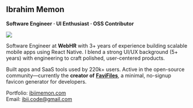 <h2>Ibrahim Memon</h2>
<p><strong>Software Engineer · UI Enthusiast · OSS Contributor</strong></p>

![](https://komarev.com/ghpvc/?username=ibrahimmemonn)
<p>
  Software Engineer at <strong>WebHR</strong> with 3+ years of experience building scalable mobile apps using React Native. I blend a strong UI/UX background (5+ years) with engineering to craft polished, user-centered products.
</p>

<p>
  Built apps and SaaS tools used by 220k+ users. Active in the open-source community—currently the <strong>creator of</strong> 
  <a href="https://favifiles.com" style="color:inherit; text-decoration:underline;"><strong>FaviFiles</strong></a>, a minimal, no-signup favicon generator for developers.
</p>

<p>
Portfolio: <a href="https://ibiimemon.com" target="_blank">ibiimemon.com</a> <br/>
Email: <a href="mailto:ibii.code@gmail.com">ibii.code@gmail.com</a>
</p>

